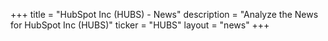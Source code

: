 +++
title = "HubSpot Inc (HUBS) - News"
description = "Analyze the News for HubSpot Inc (HUBS)"
ticker = "HUBS"
layout = "news"
+++

